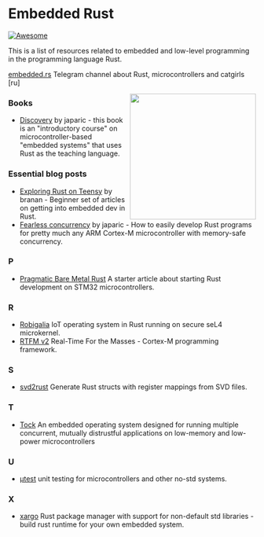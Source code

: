 # Embedded Rust

[![Awesome](https://awesome.re/badge.svg)](https://awesome.re)

This is a list of resources related to embedded and low-level programming in the programming language Rust.

[embedded.rs](https://t.me/embedded_rs) Telegram channel about Rust, microcontrollers and catgirls [ru]

[<img src="https://rawgit.com/berkus/awesome-embedded-rust/master/rust-embedded-logo-256x256.png" align="right" width="256">](http://www.rust-embedded.org)

### Books

-   [Discovery](https://japaric.github.io/discovery/) by japaric - this book is an "introductory course" on microcontroller-based "embedded systems" that uses Rust as the teaching language.

### Essential blog posts

-   [Exploring Rust on Teensy](https://branan.github.io/teensy/) by branan - Beginner set of articles on getting into embedded dev in Rust.
-   [Fearless concurrency](http://blog.japaric.io/fearless-concurrency/) by japaric - How to easily develop Rust programs for pretty much any ARM Cortex-M microcontroller with memory-safe concurrency.

### P

-   [Pragmatic Bare Metal Rust](http://www.hashmismatch.net/pragmatic-bare-metal-rust/) A starter article about starting Rust development on STM32 microcontrollers.

### R

-   [Robigalia](https://robigalia.org) IoT operating system in Rust running on secure seL4 microkernel.
-   [RTFM v2](http://blog.japaric.io/rtfm-v2/) Real-Time For the Masses - Cortex-M programming framework.

### S

-   [svd2rust](https://github.com/japaric/svd2rust) Generate Rust structs with register mappings from SVD files.

### T

-   [Tock](https://www.tockos.org) An embedded operating system designed for running multiple concurrent, mutually distrustful applications on low-memory and low-power microcontrollers

### U

-   [μtest](https://github.com/japaric/utest) unit testing for microcontrollers and other no-std systems.

### X

-   [xargo](https://github.com/japaric/xargo) Rust package manager with support for non-default std libraries - build rust runtime for your own embedded system.


